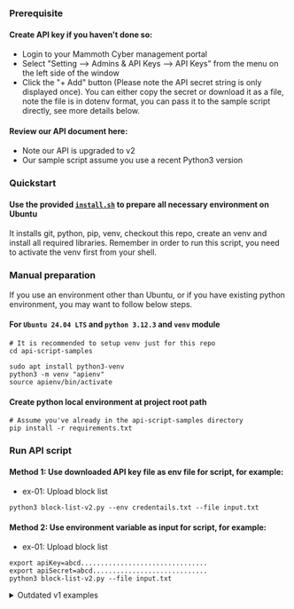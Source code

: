 ### Prerequisite

#### Create API key if you haven't done so:
- Login to your Mammoth Cyber management portal
- Select "Setting --> Admins & API Keys --> API Keys" from the menu on the left side of the window
- Click the "+ Add" button (Please note the API secret string is only displayed once).
You can either copy the secret or download it as a file, note the file is in dotenv format,
you can pass it to the sample script directly, see more details below.

#### Review our API document here:
- Note our API is upgraded to v2
- Our sample script assume you use a recent Python3 version

### Quickstart

#### Use the provided [`install.sh`](install.sh) to prepare all necessary environment on Ubuntu
It installs git, python, pip, venv, checkout this repo, create an venv 
and install all required libraries. 
Remember in order to run this script, you need to activate the venv first from your shell.

### Manual preparation
If you use an environment other than Ubuntu, or if you have existing python environment, 
you may want to follow below steps.

#### For `Ubuntu 24.04 LTS` and `python 3.12.3` and `venv` module
```
# It is recommended to setup venv just for this repo
cd api-script-samples

sudo apt install python3-venv
python3 -m venv "apienv"
source apienv/bin/activate
```

#### Create python local environment at project root path
```
# Assume you've already in the api-script-samples directory
pip install -r requirements.txt
```

### Run API script

#### Method 1: Use downloaded API key file as env file for script, for example:
- ex-01: Upload block list
```
python3 block-list-v2.py --env credentails.txt --file input.txt
```


#### Method 2: Use environment variable as input for script, for example:
- ex-01: Upload block list
```
export apiKey=abcd................................
export apiSecret=abcd.............................
python3 block-list-v2.py --file input.txt
```



<details>
<summary>Outdated v1 examples</summary>

- ex-01: Variable injecting with export

```
export API_HOST=https://api.appaegis.net  # optionally customize the API root
export API_KEY=abcd................................
export API_SECRET=abcd.............................

export USER_EMAIL=user@companydomain.com
export USER_SSH_IP=127.0.0.2:3333

./create-user.py
./purge-user.py --dryrun=True
```

- ex-02: Inline variable injection works as well

```
USER_EMAIL=bbb API_KEY=ddd API_SECRET=eee ./purge-user.py --dryrun True
```

:information_source: After the `create-user.py` script is finished, go ask your user to check his/her email box to find the invitation.

:warning: Please always dryrun before actrually deleting resource, because the deletion cannot be undone.  
Data searching will start from userEntry, so circular references without user as foreignKey will not be removed. ex:`Team <-> Role` only without `user` reference.  
If process is terminated before completion, the data relationship might be broken.

- ex-03: List all networks in json format

```
export API_KEY=abcd................................
export API_SECRET=abcd.............................

./list-se.py
```

- ex-04: List all service edge of one network in json format

```
export API_KEY=abcd................................
export API_SECRET=abcd.............................

./list-se.py --nwname "my network"
```
</details>
